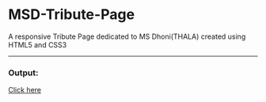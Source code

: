 # MSD-Tribute-Page
A responsive Tribute Page dedicated to MS Dhoni(THALA) created using HTML5 and CSS3 
<hr>
<h3>Output: </h3><a href="https://sparsh-99.github.io/MSD-Tribute-Page/"> Click here</a>


